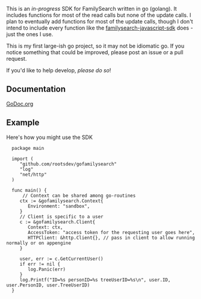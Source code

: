 This is an *in-progress* SDK for FamilySearch written in go (golang).
It includes functions for most of the read calls but none of the update calls.
I plan to eventually add functions for most of the update calls, 
though I don't intend to include every function like the 
[familysearch-javascript-sdk](https://github.com/rootsdev/familysearch-javascript-sdk) does - just the ones I use.

This is my first large-ish go project, so it may not be idiomatic go.
If you notice something that could be improved, please post an issue or a pull request.

If you'd like to help develop, *please do so*!

## Documentation

[GoDoc.org](http://godoc.org/github.com/rootsdev/gofamilysearch)

## Example

Here's how you might use the SDK

      package main
      
      import (
         "github.com/rootsdev/gofamilysearch"
         "log"
         "net/http"
      )
      
      func main() {
          // Context can be shared among go-routines
         ctx := &gofamilysearch.Context{
            Environment: "sandbox",
         }
         // Client is specific to a user
         c := &gofamilysearch.Client{
            Context: ctx,
            AccessToken: "access token for the requesting user goes here",
            HTTPClient: &http.Client{}, // pass in client to allow running normally or on appengine
         }
      
         user, err := c.GetCurrentUser()
         if err != nil {
            log.Panic(err)
         }
         log.Printf("ID=%s personID=%s treeUserID=%s\n", user.ID, user.PersonID, user.TreeUserID)
      }      
